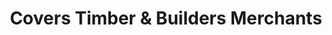 ---
title: "Covers Timber & Builders Merchants"
url: /burgess-hill/covers-timber-and-builders-merchants/
shop: hardware
---